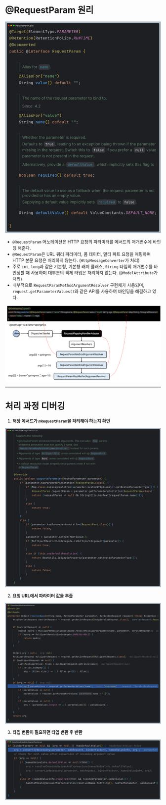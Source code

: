 # @RequestParam 원리

![img.png](image/img.png)

- `@RequestParam` 어노테이션은 HTTP 요청의 파라미터를 메서드의 매개변수에 바인딩 해준다.
- `@RequestParam`은 URL 쿼리 파라미터, 폼 데이터, 멀티 파트 요청을 매핑하며 HTTP 본문 요청은 처리하지 않는다. (`HttpMessageConverter`가 처리)
- 주로 `int`, `long`과 같은 기본형, 기본형 래퍼 클래스, `String` 타입의 매개변수를 바인딩할 때 사용하며 대부분의 객체 타입은 처리하지 않는다. (`@ModelAttribute`가 처리)
- 내부적으로 `RequestParamMethodArgumentResolver` 구현체가 사용되며, `request.getParameterValues()`와 같은 API를 사용하여 바인딩을 해결하고 있다.

![img_1.png](image/img_1.png)

---

# 처리 과정 디버깅

1. **해당 메서드가 `@RequestParam`을 처리해야 하는지 확인**

![img_2.png](image/img_2.png)

2. **요청 URL에서 파라미터 값을 추출**

![img_3.png](image/img_3.png)

3. **타입 변환이 필요하면 타입 변환 후 반환**

![img_4.png](image/img_4.png)
